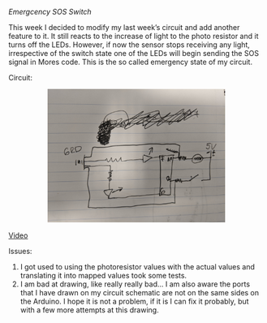 *Emergcency SOS Switch*

This week I decided to modify my last week’s circuit and add another feature to it. It still reacts to the increase of light to the photo resistor and it turns off the LEDs. However, if now the sensor stops receiving any light, irrespective of the switch state one of the LEDs will begin sending the SOS signal in Mores code. This is the so called emergency state of my circuit. 

Circuit: 

<p align="center">
  <img src="project3_circut_schematic.jpg" width="350" title="Ugly circuit" rotate="90">
</p>

[Video](https://youtu.be/bI--KfcfLaI)

Issues:

1. I got used to using the photoresistor values with the actual values and translating it into mapped values took some tests. 
2. I am bad at drawing, like really really bad... I am also aware the ports that I have drawn on my circuit schematic are not on the same sides on the Arduino. I hope it is not a problem, if it is I can fix it probably, but with a few more attempts at this drawing. 
